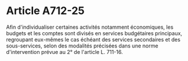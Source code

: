 # Article A712-25

Afin d'individualiser certaines activités notamment économiques, les budgets et les comptes sont divisés en services budgétaires principaux, regroupant eux-mêmes le cas échéant des services secondaires et des sous-services, selon des modalités précisées dans une norme d'intervention prévue au 2° de l'article L. 711-16.
